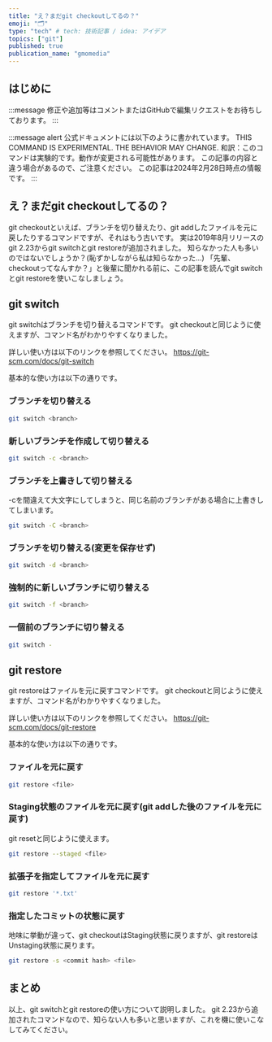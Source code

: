 ```yaml
---
title: "え？まだgit checkoutしてるの？"
emoji: "🗂"
type: "tech" # tech: 技術記事 / idea: アイデア
topics: ["git"]
published: true
publication_name: "gmomedia"
---
```


## はじめに

:::message
修正や追加等はコメントまたはGitHubで編集リクエストをお待ちしております。
:::

:::message alert
公式ドキュメントには以下のように書かれています。
THIS COMMAND IS EXPERIMENTAL. THE BEHAVIOR MAY CHANGE.
和訳：このコマンドは実験的です。動作が変更される可能性があります。
この記事の内容と違う場合があるので、ご注意ください。
この記事は2024年2月28日時点の情報です。
:::

## え？まだgit checkoutしてるの？

git checkoutといえば、ブランチを切り替えたり、git addしたファイルを元に戻したりするコマンドですが、それはもう古いです。
実は2019年8月リリースのgit 2.23からgit switchとgit restoreが追加されました。
知らなかった人も多いのではないでしょうか？(恥ずかしながら私は知らなかった...)
「先輩、checkoutってなんすか？」と後輩に聞かれる前に、この記事を読んでgit switchとgit restoreを使いこなしましょう。

## git switch

git switchはブランチを切り替えるコマンドです。
git checkoutと同じように使えますが、コマンド名がわかりやすくなりました。

詳しい使い方は以下のリンクを参照してください。
https://git-scm.com/docs/git-switch

基本的な使い方は以下の通りです。

### ブランチを切り替える

```bash
git switch <branch>
```

### 新しいブランチを作成して切り替える

```bash
git switch -c <branch>
```

### ブランチを上書きして切り替える

-cを間違えて大文字にしてしまうと、同じ名前のブランチがある場合に上書きしてしまいます。

```bash
git switch -C <branch>
```

### ブランチを切り替える(変更を保存せず)

```bash
git switch -d <branch>
```

### 強制的に新しいブランチに切り替える

```bash
git switch -f <branch>
```

### 一個前のブランチに切り替える

```bash
git switch -
```

## git restore

git restoreはファイルを元に戻すコマンドです。
git checkoutと同じように使えますが、コマンド名がわかりやすくなりました。

詳しい使い方は以下のリンクを参照してください。
https://git-scm.com/docs/git-restore

基本的な使い方は以下の通りです。

### ファイルを元に戻す

```bash
git restore <file>
```

### Staging状態のファイルを元に戻す(git addした後のファイルを元に戻す)

git resetと同じように使えます。

```bash
git restore --staged <file>
```

### 拡張子を指定してファイルを元に戻す

```bash
git restore '*.txt'
```

### 指定したコミットの状態に戻す

地味に挙動が違って、git checkoutはStaging状態に戻りますが、git restoreはUnstaging状態に戻ります。

```bash
git restore -s <commit hash> <file>
```

## まとめ

以上、git switchとgit restoreの使い方について説明しました。
git 2.23から追加されたコマンドなので、知らない人も多いと思いますが、これを機に使いこなしてみてください。

